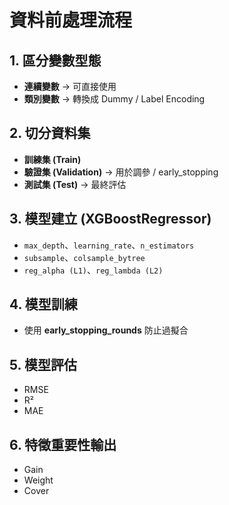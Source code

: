 # 資料前處理流程

## 1. 區分變數型態
- **連續變數** → 可直接使用  
- **類別變數** → 轉換成 Dummy / Label Encoding  

## 2. 切分資料集
- **訓練集 (Train)**  
- **驗證集 (Validation)** → 用於調參 / early_stopping  
- **測試集 (Test)** → 最終評估  

## 3. 模型建立 (XGBoostRegressor)
- `max_depth`、`learning_rate`、`n_estimators`  
- `subsample`、`colsample_bytree`  
- `reg_alpha (L1)`、`reg_lambda (L2)`  

## 4. 模型訓練
- 使用 **early_stopping_rounds** 防止過擬合  

## 5. 模型評估
- RMSE  
- R²  
- MAE  

## 6. 特徵重要性輸出
- Gain  
- Weight  
- Cover


